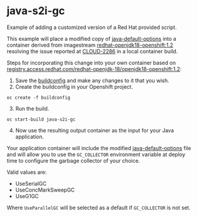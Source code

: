 # java-s2i-gc
Example of adding a customized version of a Red Hat provided script.

This example will place a modified copy of [java-default-options](https://github.com/jboss-openshift/cct_module/blob/sprint-13/os-java-run/added/java-default-options) into a container derived from imagestream [redhat-openjdk18-openshift:1.2](https://github.com/jboss-openshift/application-templates/blob/ose-v1.4.10-1/openjdk/openjdk18-image-stream.json#L63) resolving the issue reported at [CLOUD-2286](https://issues.jboss.org/browse/CLOUD-2286) in a local container build.


Steps for incorporating this change into your own container based on [registry.access.redhat.com/redhat-openjdk-18/openjdk18-openshift:1.2](https://access.redhat.com/containers/#/registry.access.redhat.com/redhat-openjdk-18/openjdk18-openshift/images/1.2-7):

1.  Save the [buildconfig](https://github.com/travisrogers05/java-s2i-gc/blob/master/buildconfig.yml) and make any changes to it that you wish.
2.  Create the buildconfig in your Openshift project.
~~~
oc create -f buildconfig
~~~  
3.  Run the build.
~~~
oc start-build java-s2i-gc
~~~
4.  Now use the resulting output container as the input for your Java application.

Your application container will include the modified [java-default-options](https://github.com/travisrogers05/java-s2i-gc/blob/master/java-default-options#L130) file and will allow you to use the `GC_COLLECTOR` environment variable at deploy time to configure the garbage collector of your choice.

Valid values are:
-  UseSerialGC
-  UseConcMarkSweepGC
-  UseG1GC

Where `UseParallelGC` will be selected as a default if `GC_COLLECTOR` is not set.


